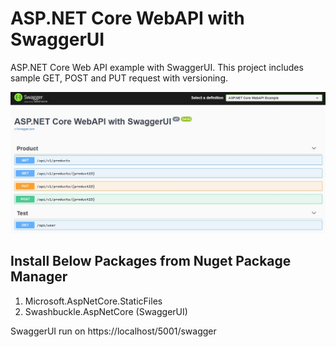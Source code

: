 # ASP.NET Core WebAPI with SwaggerUI

ASP.NET Core Web API example with SwaggerUI. This project includes sample GET, POST and PUT request with versioning. 

![SwaggerUI Example](SwaggerUI.JPG)

## Install Below Packages from Nuget Package Manager 
1. Microsoft.AspNetCore.StaticFiles
2. Swashbuckle.AspNetCore (SwaggerUI)

SwaggerUI run on https://localhost/5001/swagger
